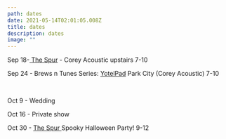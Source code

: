 ```yaml
---
path: dates
date: 2021-05-14T02:01:05.008Z
title: dates
description: dates
image: ""
---
```

Sep 18-[ The Spur](http://www.thespurbarandgrill.com/) - Corey Acoustic upstairs 7-10

Sep 24 -   Brews n Tunes Series: [YotelPad](https://www.yotel.com/en/hotels/yotelpad-park-city)  Park City (Corey Acoustic) 7-10

<br/>

Oct 9 - Wedding

Oct 16 - Private show

Oct 30 - [The Spur ](http://www.thespurbarandgrill.com/)Spooky Halloween Party!  9-12